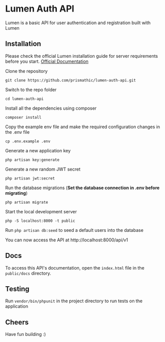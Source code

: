 # Lumen Auth API

Lumen is a basic API for user authentication and registration built with Lumen

## Installation

Please check the official Lumen installation guide for server requirements before you start. [Official Documentation](https://lumen.laravel.com/docs/8.x/installation)


Clone the repository

    git clone https://github.com/prismathic/lumen-auth-api.git

Switch to the repo folder

    cd lumen-auth-api

Install all the dependencies using composer

    composer install

Copy the example env file and make the required configuration changes in the .env file

    cp .env.example .env

Generate a new application key

    php artisan key:generate

Generate a new random JWT secret

    php artisan jwt:secret

Run the database migrations (**Set the database connection in .env before migrating**)

    php artisan migrate

Start the local development server

    php -S localhost:8000 -t public

Run `php artisan db:seed` to seed a default users into the database

You can now access the API at http://localhost:8000/api/v1

## Docs

To access this API's documentation, open the `index.html` file in the `public/docs` directory.

## Testing

Run `vendor/bin/phpunit` in the project directory to run tests on the application

## Cheers

Have fun building :)
